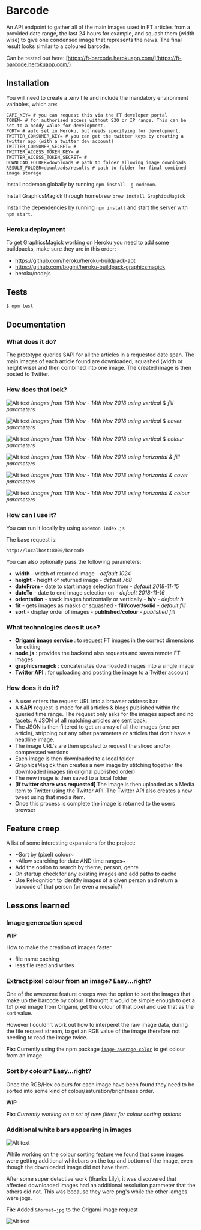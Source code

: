 # Barcode

An API endpoint to gather all of the main images used in FT articles from a provided date range, the last 24 hours for example, and squash them (width wise) to give one condensed image that represents the news. The final result looks similar to a coloured barcode.

Can be tested out here:
[https://ft-barcode.herokuapp.com/](https://ft-barcode.herokuapp.com/)

## Installation

You will need to create a .env file and include the mandatory environment variables, which are:

```
CAPI_KEY= # you can request this via the FT developer portal
TOKEN= # for authorised access without S3O or IP range. This can be set to a noddy value for development.
PORT= # auto set in Heroku, but needs specifying for development.
TWITTER_CONSUMER_KEY= # you can get the twitter keys by creating a twitter app (with a twitter dev account)
TWITTER_CONSUMER_SECRET= #
TWITTER_ACCESS_TOKEN_KEY= #
TWITTER_ACCESS_TOKEN_SECRET= #
DOWNLOAD_FOLDER=downloads # path to folder allowing image downloads
RESULT_FOLDER=downloads/results # path to folder for final combined image storage
```

Install nodemon globally by running `npm install -g nodemon`.

Install GraphicsMagick through homebrew `brew install GraphicsMagick`

Install the dependencies by running `npm install` and start the server with `npm start`.


### Heroku deployment

To get GraphicsMagick working on Heroku you need to add some buildpacks, make sure they are in this order:

+ https://github.com/heroku/heroku-buildpack-apt
+ https://github.com/bogini/heroku-buildpack-graphicsmagick
+ heroku/nodejs


## Tests

```sh
$ npm test
```

## Documentation

### What does it do?

The prototype queries SAPI for all the articles in a requested date span.
The main images of each article found are downloaded, squashed (width or height wise) and then combined into one image.
The created image is then posted to Twitter.

### How does that look?

![Alt text](./docs/readme/vertical_fill.png?raw=true "Example Vertical line image with fill parameter")
*Images from 13th Nov - 14th Nov 2018 using vertical & fill parameters*

![Alt text](./docs/readme/vertical_cover.png?raw=true "Example Vertical line image with cover parameter")
*Images from 13th Nov - 14th Nov 2018 using vertical & cover parameters*

![Alt text](./docs/readme/vertical_colour_sort.png?raw=true "Example Vertical colour image with colour sorting")
*Images from 13th Nov - 14th Nov 2018 using vertical & colour parameters*

![Alt text](./docs/readme/horizontal_fill.png?raw=true "Example Horizontal line image with fill parameter")
*Images from 13th Nov - 14th Nov 2018 using horizontal & fill parameters*

![Alt text](./docs/readme/horizontal_cover.png?raw=true "Example Horizontal line image with cover parameter")
*Images from 13th Nov - 14th Nov 2018 using horizontal & cover parameters*

![Alt text](./docs/readme/horizontal_colour_sort.png?raw=true "Example Horizontal colour image with colour sorting")
*Images from 13th Nov - 14th Nov 2018 using horizontal & colour parameters*


### How can I use it?

You can run it locally by using ```nodemon index.js```

The base request is:
```
http://localhost:8000/barcode
```

You can also optionally pass the following parameters:

+ **width** - width of returned image - *default 1024*
+ **height** - height of returned image - *default 768*
+ **dateFrom** - date to start image selection from - *default 2018-11-15*
+ **dateTo** - date to end image selection on - *default 2018-11-16*
+ **orientation** - stack images horizontally or vertically - **h/v** - *default h*
+ **fit** - gets images as masks or squashed - **fill/cover/solid** - *default fill*
+ **sort** - display order of images - **published/colour** - *published fill*


### What technologies does it use?

+ **[Origami image service](https://www.ft.com/__origami/service/image/v2)** : to request FT images in the correct dimensions for editing
+ **node.js** : provides the backend also requests and saves remote FT images
+ **graphicsmagick** : concatenates downloaded images into a single image
+ **Twitter API** : for uploading and posting the image to a Twitter account


### How does it do it?

+ A user enters the request URL into a browser address bar
+ A **SAPI** request is made for all articles & blogs published within the queried time range. The request only asks for the images aspect and no facets. A JSON of all matching articles are sent back.
+ The JSON is then filtered to get an array of all the images (one per article), stripping out any other parameters or articles that don't have a headline image.
+ The image URL's are then updated to request the sliced and/or compressed versions
+ Each image is then downloaded to a local folder
+ GraphicsMagick then creates a new image by stitching together the downloaded images (in original published order)
+ The new image is then saved to a local folder
+ **[If twitter share was requested]** The image is then uploaded as a Media item to Twitter using the Twitter API. The Twitter API also creates a new tweet using that media item.
+ Once this process is complete the image is returned to the users browser


## Feature creep

A list of some interesting expansions for the project:

+ ~Sort by (pixel) colour~
+ ~Allow searching for date AND time ranges~
+ Add the option to search by theme, person, genre
+ On startup check for any existing images and add paths to cache
+ Use Rekognition to identify images of a given person and return a barcode of that person (or even a mosaic?)


## Lessons learned

### Image genereation speed

**WIP**

How to make the creation of images faster

- file name caching
- less file read and writes



### Extract pixel colour from an image? Easy...right?

One of the awesome feature creeps was the option to sort the images that make up the barcode by colour.
I thought it would be simple enough to get a 1x1 pixel image from Origami, get the colour of that pixel and use that as the sort value.

However I couldn't work out how to interperet the raw image data, during the file request stream, to get an RGB value of the image therefore not needing to read the image twice.

**Fix:** Currently using the npm package [`image-average-color`](https://www.npmjs.com/package/image-average-color) to get colour from an image


### Sort by colour? Easy...right?

Once the RGB/Hex colours for each image have been found they need to be sorted into some kind of colour/saturation/brightness order. 

**WIP**

**Fix:** *Currently working on a set of new filters for colour sorting options*


### Additional white bars appearing in images

![Alt text](./docs/lessons_learned/additional_whitebars.png?raw=true "Example barcode image with additional white bars on some images")

While working on the colour sorting feature we found that some images were getting additional whitebars on the top and bottom of the image, even though the downloaded image did not have them.

After some super detective work (thanks Lily), it was discovered that affected downloaded images had an additional resolution parameter that the others did not. This was because they were png's while the other iamges were jpgs.

**Fix:** Added `&format=jpg` to the Origami image request

![Alt text](./docs/lessons_learned/additional_whitebars_fixed.png?raw=true "Example barcode image with additional white bars removed")
